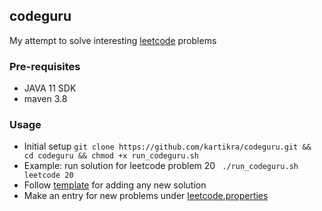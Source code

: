 ## codeguru

My attempt to solve interesting [leetcode](https://leetcode.com/problemset/all/) problems

### Pre-requisites
- JAVA 11 SDK
- maven 3.8


### Usage
- Initial setup ```git clone https://github.com/kartikra/codeguru.git && cd codeguru && chmod +x run_codeguru.sh ```
- Example: run solution for leetcode problem 20 ``` ./run_codeguru.sh leetcode 20```
- Follow [template](src/main/java/com/leetcode/codeguru/Template.java) for adding any new solution
- Make an entry for new problems under [leetcode.properties](src/main/resources/leetcode.properties)


